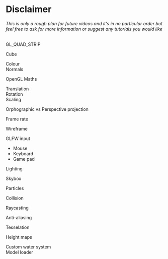 <h1>Disclaimer</h1>
<h6>This is only a rough plan for future videos and it's in no particular order but feel free to ask for more information or suggest any tutorials you would like</h6>

GL_QUAD_STRIP<br />

Cube<br />

Colour<br />
Normals<br />

OpenGL Maths<br />

Translation<br />
Rotation<br />
Scaling<br />

Orphographic vs Perspective projection<br />

Frame rate<br />

Wireframe<br />

GLFW input
<ul>
  <li>Mouse</li>
  <li>Keyboard</li>
  <li>Game pad</li>
</ul>

Lighting<br />

Skybox<br />

Particles<br />

Collision<br />

Raycasting<br />

Anti-aliasing<br />

Tesselation<br />

Height maps<br />

Custom water system<br />
Model loader<br />
